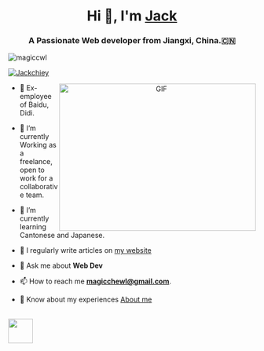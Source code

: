 <h1 align="center">Hi 👋, I'm <a href="https://jackchi.us" target="blank">
Jack</a></h1>
<h3 align="center">A Passionate Web developer from Jiangxi, China.<td>🇨🇳</td></h3>

<p align="left"> <img src="https://komarev.com/ghpvc/?username=magiccwl&label=Profile%20views&color=0e75b6&style=flat" alt="magiccwl" /> </p>

<p align="left"> <a href="https://twitter.com/Jackchiey" target="blank"><img src="https://img.shields.io/twitter/follow/Jackchiey?logo=twitter&style=for-the-badge" alt="Jackchiey" /></a> </p>

<a target="_blank" align="center">
  <img align="right" top="500" height="300" width="400" alt="GIF" src="https://media.giphy.com/media/SWoSkN6DxTszqIKEqv/giphy.gif">
</a>

- 🔭 Ex-employee of Baidu, Didi.

- 🌱 I’m currently Working as a freelance, open to work for a collaborative team.

- 🌱 I’m currently learning Cantonese and Japanese. 

- 📝 I regularly write articles on  <a href="https://jackchi.us/" target="blank">my website</a>

- 💬 Ask me about **Web Dev** 

- 📫 How to reach me **magicchewl@gmail.com**.

- 📄 Know about my experiences <a href="https://jackchi.us/about" target="blank">About me</a>
<br/>

<img src="https://github.com/egoist/egoist/raw/master/balloon.gif" width="50">
